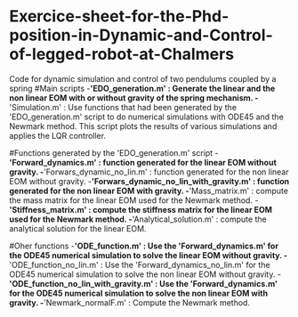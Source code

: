 # Exercice-sheet-for-the-Phd-position-in-Dynamic-and-Control-of-legged-robot-at-Chalmers
Code for dynamic simulation and control of two pendulums coupled by a spring
#Main scripts
-**'EDO_generation.m' : Generate the linear and the non linear EOM with or without gravity of the spring mechanism.
-**'Simulation.m' : Use functions that had been generated by the 'EDO_generation.m' script to do numerical simulations with ODE45 and the Newmark method. This script plots the results of various simulations and applies the LQR controller.

#Functions generated by the 'EDO_generation.m' script
-**'Forward_dynamics.m' : function generated for the linear EOM without gravity.
-**'Forwars_dynamic_no_lin.m' : function generated for the non linear EOM without gravity.
-**'Forwars_dynamic_no_lin_with_gravity.m' : function generated for the non linear EOM with gravity.
-**'Mass_matrix.m' : compute the mass matrix for the linear EOM used for the Newmark method.
-**'Stiffness_matrix.m' : compute the stiffness matrix for the linear EOM used for the Newmark method.
-**'Analytical_solution.m' : compute the analytical solution for the linear EOM.

#Oher functions
-**'ODE_function.m' : Use the 'Forward_dynamics.m' for the ODE45 numerical simulation to solve the linear EOM without gravity.
-**'ODE_function_no_lin.m' : Use the 'Forward_dynamics_no_lin.m' for the ODE45 numerical simulation to solve the non linear EOM without gravity.
-**'ODE_function_no_lin_with_gravity.m' : Use the 'Forward_dynamics.m' for the ODE45 numerical simulation to solve the non linear EOM with gravity.
-**'Newmark_normalF.m' : Compute the Newmark method.
